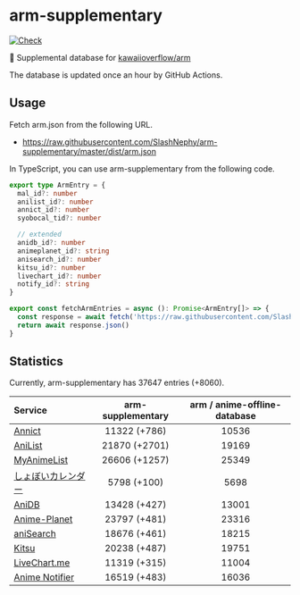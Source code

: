# arm-supplementary

[![Check](https://github.com/SlashNephy/arm-supplementary/actions/workflows/check-node.yml/badge.svg)](https://github.com/SlashNephy/arm-supplementary/actions/workflows/check-node.yml)

💊 Supplemental database for [kawaiioverflow/arm](https://github.com/kawaiioverflow/arm)

The database is updated once an hour by GitHub Actions.

## Usage

Fetch arm.json from the following URL.

- https://raw.githubusercontent.com/SlashNephy/arm-supplementary/master/dist/arm.json

In TypeScript, you can use arm-supplementary from the following code.

```TypeScript
export type ArmEntry = {
  mal_id?: number
  anilist_id?: number
  annict_id?: number
  syobocal_tid?: number

  // extended
  anidb_id?: number
  animeplanet_id?: string
  anisearch_id?: number
  kitsu_id?: number
  livechart_id?: number
  notify_id?: string
}

export const fetchArmEntries = async (): Promise<ArmEntry[]> => {
  const response = await fetch('https://raw.githubusercontent.com/SlashNephy/arm-supplementary/master/dist/arm.json')
  return await response.json()
}
```

## Statistics

Currently, arm-supplementary has 37647 entries (+8060).

| Service                                     | arm-supplementary | arm / anime-offline-database |
| :------------------------------------------ | :---------------: | :--------------------------: |
| [Annict](https://annict.com)                |   11322 (+786)    |            10536             |
| [AniList](https://anilist.co)               |   21870 (+2701)   |            19169             |
| [MyAnimeList](https://myanimelist.net)      |   26606 (+1257)   |            25349             |
| [しょぼいカレンダー](https://cal.syoboi.jp) |    5798 (+100)    |             5698             |
| [AniDB](https://anidb.net)                  |   13428 (+427)    |            13001             |
| [Anime-Planet](https://anime-planet.com)    |   23797 (+481)    |            23316             |
| [aniSearch](https://anisearch.com)          |   18676 (+461)    |            18215             |
| [Kitsu](https://kitsu.io)                   |   20238 (+487)    |            19751             |
| [LiveChart.me](https://livechart.me)        |   11319 (+315)    |            11004             |
| [Anime Notifier](https://notify.moe)        |   16519 (+483)    |            16036             |
